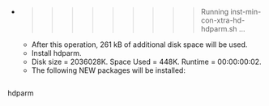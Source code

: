 * >>>>>>>>> Running inst-min-con-xtra-hd-hdparm.sh ...
  * After this operation, 261 kB of additional disk space will be used.
  * Install hdparm.
  * Disk size = 2036028K. Space Used = 448K. Runtime = 00:00:00:02.
  * The following NEW packages will be installed:
  ```bash
hdparm
  ```
